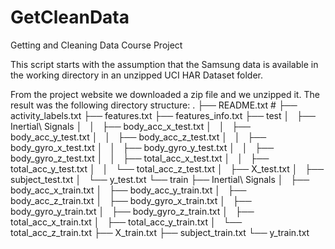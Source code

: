 # GetCleanData
Getting and Cleaning Data Course Project

This script starts with the assumption that the Samsung data is available
in the working directory in an unzipped UCI HAR Dataset folder.

From the project website we downloaded a zip file and we unzipped it.
The result was the following directory structure:
.
├── README.txt                   #
├── activity_labels.txt
├── features.txt
├── features_info.txt
├── test
│   ├── Inertial\ Signals
│   │   ├── body_acc_x_test.txt
│   │   ├── body_acc_y_test.txt
│   │   ├── body_acc_z_test.txt
│   │   ├── body_gyro_x_test.txt
│   │   ├── body_gyro_y_test.txt
│   │   ├── body_gyro_z_test.txt
│   │   ├── total_acc_x_test.txt
│   │   ├── total_acc_y_test.txt
│   │   └── total_acc_z_test.txt
│   ├── X_test.txt
│   ├── subject_test.txt
│   └── y_test.txt
└── train
    ├── Inertial\ Signals
    │   ├── body_acc_x_train.txt
    │   ├── body_acc_y_train.txt
    │   ├── body_acc_z_train.txt
    │   ├── body_gyro_x_train.txt
    │   ├── body_gyro_y_train.txt
    │   ├── body_gyro_z_train.txt
    │   ├── total_acc_x_train.txt
    │   ├── total_acc_y_train.txt
    │   └── total_acc_z_train.txt
    ├── X_train.txt
    ├── subject_train.txt
    └── y_train.txt
